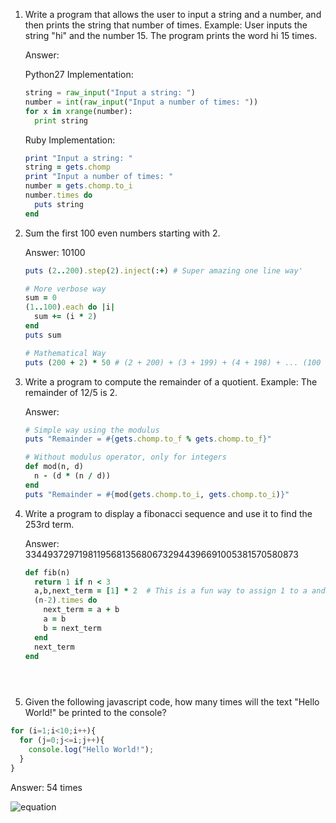 1. Write a program that allows the user to input a string and a number, and then prints the string that number of times.
   Example: User inputs the string "hi" and the number 15. The program prints the word hi 15 times.
   
   Answer:
   
     Python27 Implementation:
     
     ```python
     string = raw_input("Input a string: ")
     number = int(raw_input("Input a number of times: "))
     for x in xrange(number):
       print string
     ```
     
     Ruby Implementation:
     
     ```ruby
     print "Input a string: "
     string = gets.chomp
     print "Input a number of times: "
     number = gets.chomp.to_i
     number.times do
       puts string
     end
     ```

2. Sum the first 100 even numbers starting with 2.
    
    Answer: 10100

    ```ruby
    puts (2..200).step(2).inject(:+) # Super amazing one line way'

    # More verbose way
    sum = 0
    (1..100).each do |i|
      sum += (i * 2)
    end
    puts sum
    
    # Mathematical Way
    puts (200 + 2) * 50 # (2 + 200) + (3 + 199) + (4 + 198) + ... (100 + 102) = 202 * 50
    ```
 
3. Write a program to compute the remainder of a quotient.
    Example: The remainder of 12/5 is 2.
    
    Answer:

    ```ruby
    # Simple way using the modulus
    puts "Remainder = #{gets.chomp.to_f % gets.chomp.to_f}"

    # Without modulus operator, only for integers
    def mod(n, d)
      n - (d * (n / d))
    end
    puts "Remainder = #{mod(gets.chomp.to_i, gets.chomp.to_i)}"
    ```

4. Write a program to display a fibonacci sequence and use it to find the 253rd term.
    
    Answer: 33449372971981195681356806732944396691005381570580873

    ```ruby
    def fib(n)
      return 1 if n < 3
      a,b,next_term = [1] * 2  # This is a fun way to assign 1 to a and b
      (n-2).times do
        next_term = a + b
        a = b
        b = next_term
      end
      next_term
    end
      
 



5. Given the following javascript code, how many times will the text "Hello World!" be printed to the console?
  
  ```javascript
  for (i=1;i<10;i++){
    for (j=0;j<=i;j++){
      console.log("Hello World!");
    }
  }
  ```
  
  Answer: 54 times
  
  ![equation](http://latex.codecogs.com/gif.latex?\sum_{i%20=%201}^{9}i%20+%201)


